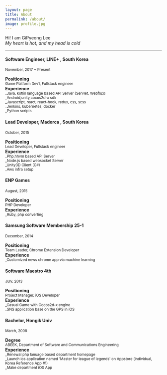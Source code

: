 ```yaml
---
layout: page
title: About
permalink: /about/
image: profile.jpg
---
```


Hi! I am GiPyeong Lee <br>
_My heart is hot, and my head is cold_

***

#### Software Engineer, LINE+ , South Korea
<small>November, 2017 ~ Present</small>

<b>Positioning</b><br />
<small>Game Platform Dev1, Fullstack engineer</small><br />
<b>Experience</b><br/>
<small>_Java, kotlin language based API Server (Servlet, Webflux)</small><br />
<small>_Android,unity,cocos2d-x sdk</small><br />
<small>_Javascript, react, react-hook, redux, css, scss</small><br />
<small>_Jenkins, kubernetes, docker</small><br />
<small>_Python scripts</small><br />

#### Lead Developer, Madorca , South Korea
<small>October, 2015</small>

<b>Positioning</b><br />
<small>Lead Developer, Fullstack engineer</small><br />
<b>Experience</b><br/>
<small>_Php,hhvm based API Server</small><br />
<small>_Node.js based websocket Server</small><br />
<small>_Unity3D Client (C#)</small><br />
<small>_Aws infra setup</small><br />

#### ENP Games
<small>August, 2015</small>

<b>Positioning</b><br />
<small>PHP Developer</small><br />
<b>Experience</b><br/>
<small>_Ruby, php converting</small><br />

#### Samsung Software Membership 25-1
<small>December, 2014</small>

<b>Positioning</b><br />
<small>Team Leader, Chrome Extension Developer</small><br />
<b>Experience</b><br/>
<small>_Customized news chrome app via machine learning</small><br />

#### Software Maestro 4th
<small>July, 2013</small>

 <b>Positioning</b><br />
<small>Project Manager, iOS Developer</small><br />
<b>Experience</b><br/>
<small>_Casual Game with Cocos2d-x engine</small><br />
<small>_SNS application base on the GPS in iOS</small>

#### Bachelor, Hongik Univ
<small> March, 2008</small>

<b>Degree</b><br />
<small>ABEEK, Department of Software and Communications Engineering</small><br />
<b>Experience</b><br />
<small>_Renewal php lanuage based department homepage</small><br />
<small>_Launch ios application named 'Master for league of legends' on Appstore (individual, Korea Reference App #1)</small><br />
<small>_Make department iOS App</small><br />